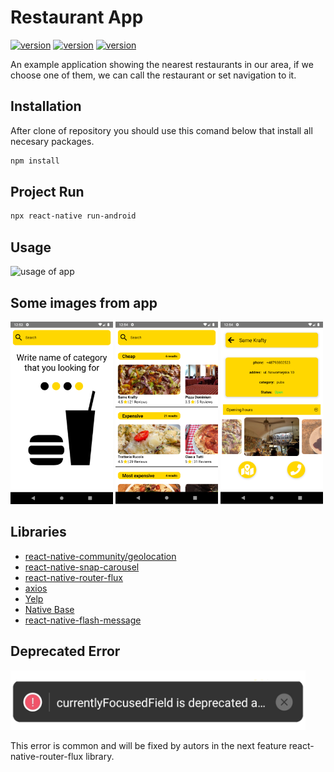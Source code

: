 # Restaurant App

[![version](https://img.shields.io/badge/react-16.13.1-green.svg)](https://pl.reactjs.org/)
[![version](https://img.shields.io/badge/react_native-0.63.2-blue.svg)](https://reactnative.dev/)
[![version](https://img.shields.io/badge/npm-6.14.5-orange.svg)](https://www.npmjs.com/)

An example application showing the nearest restaurants in our area, if we choose one of them, we can call the restaurant or set navigation to it.


## Installation

After clone of repository you should use this comand below that install all necesary packages.

```bash
npm install
```

## Project Run

```bash
npx react-native run-android
```

## Usage

![usage of app](https://media.giphy.com/media/iheaeqx9IFHVDoAqvs/giphy.gif)

## Some images from app

![screen1](https://github.com/PatrykIZajac/RestaurantAppSample/blob/master/Assets/screen1.png)
![screen2](https://github.com/PatrykIZajac/RestaurantAppSample/blob/master/Assets/screen2.png)
![screen3](https://github.com/PatrykIZajac/RestaurantAppSample/blob/master/Assets/screen3.png)



## Libraries

* [react-native-community/geolocation](https://github.com/react-native-community/react-native-geolocation)
* [react-native-snap-carousel](https://github.com/archriss/react-native-snap-carousel)
* [react-native-router-flux](https://github.com/aksonov/react-native-router-flux)
* [axios](https://www.npmjs.com/package/axios)
* [Yelp](https://www.yelp.com/developers/documentation/v3/business_search)
* [Native Base](https://docs.nativebase.io/docs/GetStarted.html)
* [react-native-flash-message](https://github.com/lucasferreira/react-native-flash-message)


## Deprecated Error

![error image](https://github.com/PatrykIZajac/RestaurantAppSample/blob/master/Assets/deprecatedError.png)

This error is common and will be fixed by autors in the next feature react-native-router-flux library.
